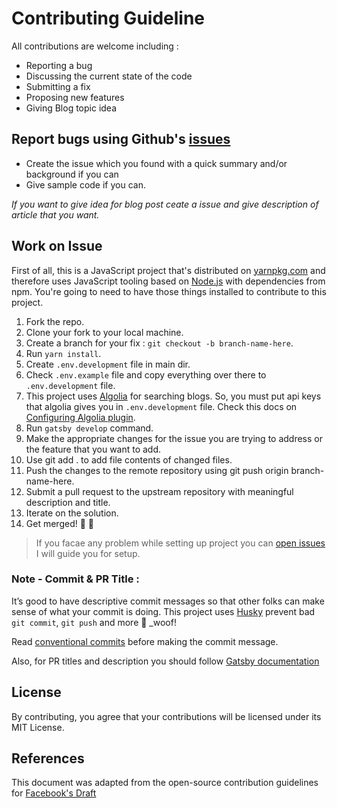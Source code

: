 # Contributing Guideline

All contributions are welcome including :

- Reporting a bug
- Discussing the current state of the code
- Submitting a fix
- Proposing new features
- Giving Blog topic idea

## Report bugs using Github's [issues](https://github.com/adarshaacharya/adarshaacharya.com.np/issues)

- Create the issue which you found with a quick summary and/or background if you can
- Give sample code if you can.

_If you want to give idea for blog post ceate a issue and give description of article that you want._

## Work on Issue

First of all, this is a JavaScript project that's distributed on [yarnpkg.com](https://yarnpkg.com/) and
therefore uses JavaScript tooling based on [Node.js](https://nodejs.org/) with dependencies from npm.
You're going to need to have those things installed to contribute to this project.

1. Fork the repo.
2. Clone your fork to your local machine.
3. Create a branch for your fix : `git checkout -b branch-name-here`.
4. Run `yarn install`.
5. Create `.env.development` file in main dir.
6. Check `.env.example` file and copy everything over there to `.env.development` file.
7. This project uses [Algolia](https://www.algolia.com/) for searching blogs. So, you must put api keys that algolia gives you in `.env.development` file. Check this docs on [Configuring Algolia plugin](https://www.gatsbyjs.com/docs/adding-search-with-algolia/#configuring-the-algolia-plugin).
8. Run `gatsby develop` command.
9. Make the appropriate changes for the issue you are trying to address or the feature that you want to add.
10. Use git add . to add file contents of changed files.
11. Push the changes to the remote repository using git push origin branch-name-here.
12. Submit a pull request to the upstream repository with meaningful description and title.
13. Iterate on the solution.
14. Get merged! 🎉 🎊

> If you facae any problem while setting up project you can [open issues](https://github.com/adarshaacharya/adarshaacharya.com.np/issues) I will guide you for setup.

### Note - Commit & PR Title :

It’s good to have descriptive commit messages so that other folks can make sense of what your commit is doing.
This project uses [Husky](https://github.com/typicode/husky/blob/master/README.md) prevent bad `git commit`, `git push` and more 🐶 \_woof!

Read [conventional commits](https://www.conventionalcommits.org/en/v1.0.0-beta.3/) before making the commit message.

Also, for PR titles and description you should follow [Gatsby documentation](https://www.gatsbyjs.org/contributing/managing-pull-requests/#commit-and-pr-title)

## License

By contributing, you agree that your contributions will be licensed under its MIT License.

## References

This document was adapted from the open-source contribution guidelines for [Facebook's Draft](https://github.com/facebook/draft-js/blob/a9316a723f9e918afde44dea68b5f9f39b7d9b00/CONTRIBUTING.md)
